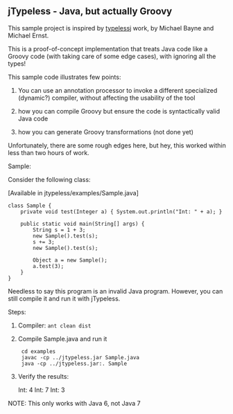 jTypeless  -  Java, but actually Groovy
------------------------------------

This sample project is inspired by
[typelessj](http://code.google.com/p/typelessj/) work, by
Michael Bayne and Michael Ernst.

This is a proof-of-concept implementation that treats Java code like
a Groovy code (with taking care of some edge cases), with ignoring all the
types!

This sample code illustrates few points:

1. You can use an annotation processor to invoke a different specialized
  (dynamic?) compiler, without affecting the usability of the tool

2. how you can compile Groovy but ensure the code is syntactically valid
   Java code

3. how you can generate Groovy transformations (not done yet)

Unfortunately, there are some rough edges here, but hey, this worked within
less than two hours of work.


Sample:

Consider the following class:

[Available in jtypeless/examples/Sample.java]

	class Sample {
    	private void test(Integer a) { System.out.println("Int: " + a); }

    	public static void main(String[] args) {
        	String s = 1 + 3;
        	new Sample().test(s);
        	s += 3;
        	new Sample().test(s);

        	Object a = new Sample();
        	a.test(3);
    	}
	}

Needless to say this program is an invalid Java program.  However, you can
still compile it and run it with jTypeless.

Steps:

1. Compiler: `ant clean dist`

2. Compile Sample.java and run it

        cd examples
        javac -cp ../jtypeless.jar Sample.java
        java -cp ../jtypeless.jar:. Sample


3. Verify the results:

	Int: 4
	Int: 7
	Int: 3

NOTE: This only works with Java 6, not Java 7
